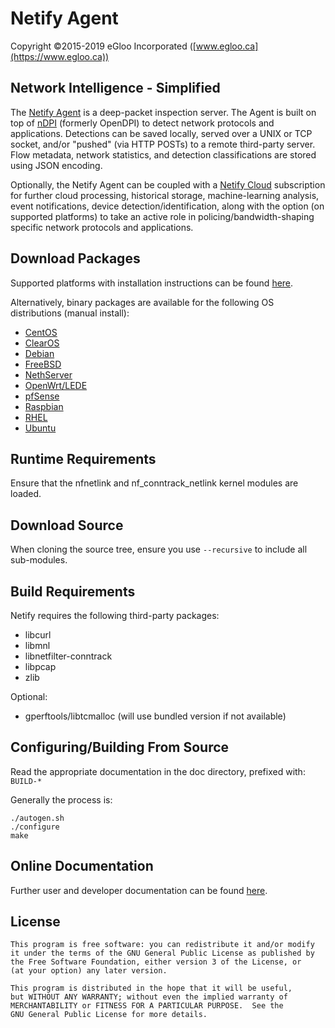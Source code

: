 Netify Agent
============
Copyright ©2015-2019 eGloo Incorporated ([www.egloo.ca](https://www.egloo.ca))

Network Intelligence - Simplified
---------------------------------

The [Netify Agent](https://www.netify.ai/) is a deep-packet inspection server.  The Agent is built on top of [nDPI](http://www.ntop.org/products/deep-packet-inspection/ndpi/) (formerly OpenDPI) to detect network protocols and applications.  Detections can be saved locally, served over a UNIX or TCP socket, and/or "pushed" (via HTTP POSTs) to a remote third-party server.  Flow metadata, network statistics, and detection classifications are stored using JSON encoding.

Optionally, the Netify Agent can be coupled with a [Netify Cloud](https://www.netify.ai/) subscription for further cloud processing, historical storage, machine-learning analysis, event notifications, device detection/identification, along with the option (on supported platforms) to take an active role in policing/bandwidth-shaping specific network protocols and applications.

Download Packages
-----------------

Supported platforms with installation instructions can be found [here](https://www.netify.ai/get-netify).

Alternatively, binary packages are available for the following OS distributions (manual install):
- [CentOS](http://download.netify.ai/netify/centos/)
- [ClearOS](http://download.netify.ai/netify/clearos/)
- [Debian](http://download.netify.ai/netify/debian/)
- [FreeBSD](http://download.netify.ai/netify/freebsd/)
- [NethServer](http://download.netify.ai/netify/nethserver/)
- [OpenWrt/LEDE](https://downloads.openwrt.org/snapshots/packages/)
- [pfSense](http://download.netify.ai/netify/pfsense/)
- [Raspbian](https://software.opensuse.org//download.html?project=home%3Aegloo&package=netifyd)
- [RHEL](http://download.netify.ai/netify/rhel/)
- [Ubuntu](http://download.netify.ai/netify/ubuntu/)

Runtime Requirements
--------------------

Ensure that the nfnetlink and nf_conntrack_netlink kernel modules are loaded.

Download Source
---------------

When cloning the source tree, ensure you use `--recursive` to include all
sub-modules.

Build Requirements
------------------

Netify requires the following third-party packages:
- libcurl
- libmnl
- libnetfilter-conntrack
- libpcap
- zlib

Optional:
- gperftools/libtcmalloc (will use bundled version if not available)

Configuring/Building From Source
--------------------------------

Read the appropriate documentation in the doc directory, prefixed with: `BUILD-*`

Generally the process is:
```shell
./autogen.sh
./configure
make
```

Online Documentation
--------------------

Further user and developer documentation can be found [here](https://www.netify.ai/resources).

License
-------
```
This program is free software: you can redistribute it and/or modify
it under the terms of the GNU General Public License as published by
the Free Software Foundation, either version 3 of the License, or
(at your option) any later version.

This program is distributed in the hope that it will be useful,
but WITHOUT ANY WARRANTY; without even the implied warranty of
MERCHANTABILITY or FITNESS FOR A PARTICULAR PURPOSE.  See the
GNU General Public License for more details.
```

